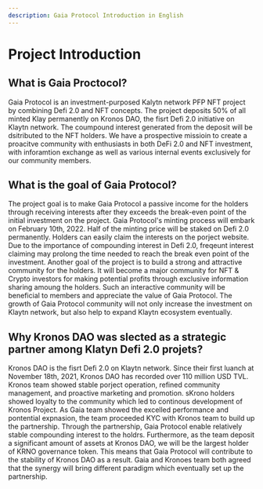 ```yaml
---
description: Gaia Protocol Introduction in English
---
```


# Project Introduction

## What is Gaia Proctocol?

Gaia Protocol is an investment-purposed Kalytn network PFP NFT project by combining Defi 2.0 and NFT concepts. The project deposits 50% of all minted Klay permanently on Kronos DAO, the fisrt Defi 2.0 initiative on Klaytn network. The coumpound interest generated from the deposit will be dsitributed to the NFT holders. We have a prospective missioin to create a proacitve community with enthusiasts in both DeFi 2.0 and NFT investment, with inforamtion exchange as well as various internal events exclusively for our community members.

## What is the goal of Gaia Protocol?

The project goal is to make Gaia Protocol a passive income for the holders through receiving interests after they exceeds the break-even point of the initial investment on the project. Gaia Protocol's minting process will embark on February 10th, 2022. Half of the minting price will be staked on Defi 2.0 permanently. Holders can easily claim the interests on the porject website. Due to the importance of compounding interest in Defi 2.0, freqeunt interest claiming may prolong the time needed to reach the break even point of the investment. Another goal of the project is to build a strong and attractive community for the holders. It will become a major community for NFT & Crypto investors for making potential profits through exclusive information sharing amoung the holders. Such an interactive community will be beneficial to members and appreciate the value of Gaia Protocol. The growth of Gaia Protocol community will not only increase the investment on Klaytn network, but also help to expand Klaytn ecosystem eventually.

## Why Kronos DAO was slected as a strategic partner among Klatyn Defi 2.0 projets?

Kronos DAO is the fisrt Defi 2.0 on Klaytn network. Since their first luanch at November 18th, 2021, Kronos DAO has recorded over 110 million USD TVL. Kronos team showed stable porject operation, refined community management, and proactive marketing and promotion. sKrono holders showed loyalty to the community which led to continous development of Kronos Project. As Gaia team showed the excelled performance and pontential expnasion, the team proceeded KYC with Kronos team to build up the partnership. Through the partnership, Gaia Protocol enable relatively stable compounding interest to the holdrs. Furthermore, as the team deposit a significant amount of assets at Kronos DAO, we will be the largest holder of KRNO governance token. This means that Gaia Protocol will contribute to the stability of Kronos DAO as a result. Gaia and Kronoes team both agreed that the synergy will bring different paradigm which eventually set up the partnership.

